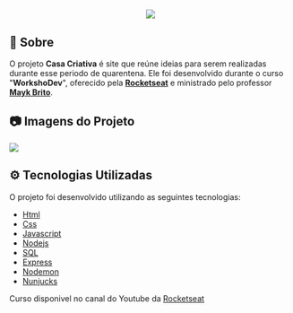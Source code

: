 <h1 align="center">
    <img src="https://i.imgur.com/fkffWYG.png">
</h1>

## 📧 Sobre

O projeto **Casa Criativa** é site que reúne ideias para serem realizadas durante esse periodo de quarentena. Ele foi desenvolvido durante o curso "**WorkshoDev**", oferecido pela <a href="Rocketseat.com.br" target="_blanck">**Rocketseat**</a> e ministrado pelo professor <a href="https://www.gitshowcase.com/maykbrito">**Mayk Brito**</a>.

## 📷 Imagens do Projeto

<img src="https://i.imgur.com/Y8tEvIW.png">

## ⚙ Tecnologias Utilizadas

O projeto foi desenvolvido utilizando as seguintes tecnologias:

- [Html](https://www.w3schools.com/html/default.asp)
- [Css](https://www.w3schools.com/css/default.asp)
- [Javascript](https://www.w3schools.com/js/default.asp)
- [Nodejs](https://www.w3schools.com/nodejs/default.asp)
- [SQL](https://www.w3schools.com/sql/default.asp)
- [Express](http://expressjs.com/)
- [Nodemon](https://www.npmjs.com/package/nodemon)
- [Nunjucks](https://mozilla.github.io/nunjucks/)

Curso disponivel no canal do Youtube da <a href="https://www.youtube.com/playlist?list=PL85ITvJ7FLohGTWaE_p0J6B-TLmQbN4ka">Rocketseat</a>
